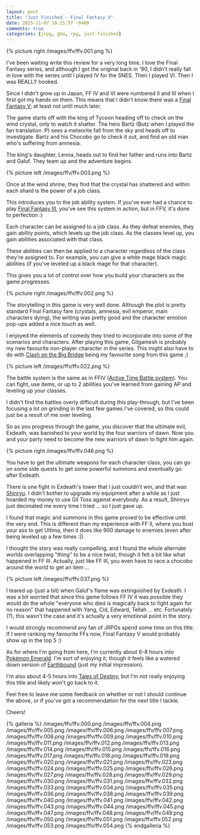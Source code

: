 ```yaml
---
layout: post
title: "Just Finished - Final Fantasy V"
date: 2015-11-07 20:15:57 -0400
comments: true
categories: [jrpg, gba, rpg, just-finished]
---
```


{% picture right /images/ffv/ffv.001.png %}

I've been waiting write this review for a very long time. I love the Final Fantasy series, and although I got the original back in '90, I didn't really fall in love with the series until I played IV for the SNES. Then I played VI. Then I was REALLY hooked.

Since I didn't grow up in Japan, FF IV and VI were numbered II and III when I first got my hands on them. This means that I didn't know there was a [Final Fantasy V](https://en.wikipedia.org/wiki/Final_Fantasy_V); at least not until much later.

The game starts off with the king of Tycoon heading off to check on the wind crystal, only to watch it shatter. The hero Bartz (Butz when I played the fan translation :P) sees a meteorite fall from the sky and heads off to investigate. Bartz and his Chocobo go to check it out, and find an old man who's suffering from amnesia.

The king's daughter, Lenna, heads out to find her father and runs into Bartz and Galuf. They team up and the adventure begins.

{% picture left /images/ffv/ffv.003.png %}

Once at the wind shrine, they find that the crystal has shattered and within each shard is the power of a job class.

This introduces you to the job ability system. If you've ever had a chance to play [Final Fantasy III](https://en.wikipedia.org/wiki/Final_Fantasy_III), you've see this system in action, but in FFV, it's done to perfection :)

<!-- more -->

Each character can be assigned to a job class. As they defeat enemies, they gain ability points, which levels up the job class. As the classes level up, you gain abilities associated with that class.

These abilities can then be applied to a character regardless of the class they're assigned to. For example, you can give a white mage black magic abilities (if you've leveled up a black mage for that character).

This gives you a lot of control over how you build your characters as the game progresses.

{% picture right /images/ffv/ffv.002.png %}

The storytelling in this game is very well done. Although the plot is pretty standard Final Fantasy fare (crystals, amnesia, evil emperor, main characters dying), the writing was pretty good and the character emotion pop-ups added a nice touch as well.

I enjoyed the elements of comedy they tried to incorporate into some of the scenarios and characters. After playing this game, Gilgamesh is probably my new favourite non-player character in the series. This might also have to do with [Clash on the Big Bridge](https://www.youtube.com/watch?v=6CMTXyExkeI)
being my favourite song from this game ;)

{% picture left /images/ffv/ffv.022.png %}

The battle system is the same as in FFIV ([Active Time Battle system](http://finalfantasy.wikia.com/wiki/Battle_System#Active_Time_Battle)). You can fight, use items, or up to 2 abilities you've learned from gaining AP and leveling up your classes.

I didn't find the battles overly difficult during this play-through, but I've been focusing a lot on grinding in the last few games I've covered, so this could just be a result of me over leveling.

So as you progress through the game, you discover that the ultimate evil, Exdeath, was banished to your world by the four warriors of dawn. Now you and your party need to become the new warriors of dawn to fight him again.

{% picture right /images/ffv/ffv.046.png %}

You have to get the ultimate weapons for each character class, you can go on some side quests to get some powerful summons and eventually go after Exdeath.

There is one fight in Exdeath's tower that I just couldn't win, and that was [Shinryu](http://finalfantasy.wikia.com/wiki/Shinryu_(Final_Fantasy_V)). I didn't bother to upgrade my equipment after a while as I just hoarded my money to use Gil Toss against everybody. As a result, Shinryu just decimated me every time I tried ... so I just gave up.

I found that magic and summons in this game proved to be effective until the very end. This is different than my experience with FF II, where you bust your ass to get Ultima, then it does like 900 damage to enemies (even after being leveled up a few times :|).

I thought the story was really compelling, and I found the whole alternate worlds overlapping "thing" to be a nice twist, though it felt a bit like what happened in FF III. Actually, just like FF III, you even have to race a chocobo around the world to get an item ...

{% picture left /images/ffv/ffv.037.png %}

I teared up (just a bit) when Galuf's flame was extinguished by Exdeath. I was a bit worried that since this game follows FF IV it was possible they would do the whole "everyone who died is magically back to fight again for no reason" that happened with Yang, Cid, Edward, Tellah ... etc. Fortunately (?), this wasn't the case and it's actually a very emotional point in the story.

I would strongly recommend any fan of JRPGs spend some time on this title. If I were ranking my favourite FFs now, Final Fantasy V would probably show up in the top 5 :)

As for where I'm going from here, I'm currently about 6-8 hours into [Pokémon Emerald](https://en.wikipedia.org/wiki/Pok%C3%A9mon_Emerald). I'm sort of enjoying it, though it feels like a watered down version of [Earthbound](https://en.wikipedia.org/wiki/EarthBound) (just my initial impression).

I'm also about 4-5 hours into [Tales of Destiny](https://en.wikipedia.org/wiki/Tales_of_Destiny), but I'm not really enjoying this title and likely won't go back to it.

Feel free to leave me some feedback on whether or not I should continue the above, or if you've got a recommendation for the next title I tackle.

Cheers!

{% galleria %}
/images/ffv/ffv.000.png
/images/ffv/ffv.004.png
/images/ffv/ffv.005.png
/images/ffv/ffv.006.png
/images/ffv/ffv.007.png
/images/ffv/ffv.008.png
/images/ffv/ffv.009.png
/images/ffv/ffv.010.png
/images/ffv/ffv.011.png
/images/ffv/ffv.012.png
/images/ffv/ffv.013.png
/images/ffv/ffv.014.png
/images/ffv/ffv.015.png
/images/ffv/ffv.016.png
/images/ffv/ffv.017.png
/images/ffv/ffv.018.png
/images/ffv/ffv.019.png
/images/ffv/ffv.020.png
/images/ffv/ffv.021.png
/images/ffv/ffv.023.png
/images/ffv/ffv.024.png
/images/ffv/ffv.025.png
/images/ffv/ffv.026.png
/images/ffv/ffv.027.png
/images/ffv/ffv.028.png
/images/ffv/ffv.029.png
/images/ffv/ffv.030.png
/images/ffv/ffv.031.png
/images/ffv/ffv.032.png
/images/ffv/ffv.033.png
/images/ffv/ffv.034.png
/images/ffv/ffv.035.png
/images/ffv/ffv.036.png
/images/ffv/ffv.038.png
/images/ffv/ffv.039.png
/images/ffv/ffv.040.png
/images/ffv/ffv.041.png
/images/ffv/ffv.042.png
/images/ffv/ffv.043.png
/images/ffv/ffv.044.png
/images/ffv/ffv.045.png
/images/ffv/ffv.047.png
/images/ffv/ffv.048.png
/images/ffv/ffv.049.png
/images/ffv/ffv.050.png
/images/ffv/ffv.051.png
/images/ffv/ffv.052.png
/images/ffv/ffv.053.png
/images/ffv/ffv.054.png
{% endgalleria %}
